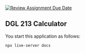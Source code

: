 [![Review Assignment Due Date](https://classroom.github.com/assets/deadline-readme-button-22041afd0340ce965d47ae6ef1cefeee28c7c493a6346c4f15d667ab976d596c.svg)](https://classroom.github.com/a/dlOTVm2Y)
## DGL 213 Calculator

You start this application as follows:

```shell
npx live-server docs
```